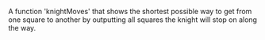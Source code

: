 A function 'knightMoves' that shows the shortest possible way to get from one square to another by outputting all squares the knight will stop on along the way.
